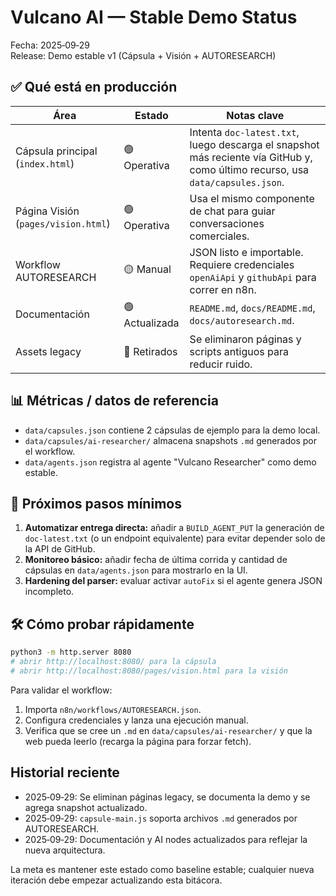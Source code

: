 # Vulcano AI — Stable Demo Status

Fecha: 2025‑09‑29  
Release: Demo estable v1 (Cápsula + Visión + AUTORESEARCH)

## ✅ Qué está en producción

| Área | Estado | Notas clave |
| --- | --- | --- |
| Cápsula principal (`index.html`) | 🟢 Operativa | Intenta `doc-latest.txt`, luego descarga el snapshot más reciente vía GitHub y, como último recurso, usa `data/capsules.json`. |
| Página Visión (`pages/vision.html`) | 🟢 Operativa | Usa el mismo componente de chat para guiar conversaciones comerciales. |
| Workflow AUTORESEARCH | 🟡 Manual | JSON listo e importable. Requiere credenciales `openAiApi` y `githubApi` para correr en n8n. |
| Documentación | 🟢 Actualizada | `README.md`, `docs/README.md`, `docs/autoresearch.md`. |
| Assets legacy | 🔴 Retirados | Se eliminaron páginas y scripts antiguos para reducir ruido. |

## 📊 Métricas / datos de referencia

- `data/capsules.json` contiene 2 cápsulas de ejemplo para la demo local.
- `data/capsules/ai-researcher/` almacena snapshots `.md` generados por el workflow.
- `data/agents.json` registra al agente "Vulcano Researcher" como demo estable.

## 🚦 Próximos pasos mínimos

1. **Automatizar entrega directa:** añadir a `BUILD_AGENT_PUT` la generación de `doc-latest.txt` (o un endpoint equivalente) para evitar depender solo de la API de GitHub.
2. **Monitoreo básico:** añadir fecha de última corrida y cantidad de cápsulas en `data/agents.json` para mostrarlo en la UI.
3. **Hardening del parser:** evaluar activar `autoFix` si el agente genera JSON incompleto.

## 🛠 Cómo probar rápidamente

```bash
python3 -m http.server 8080
# abrir http://localhost:8080/ para la cápsula
# abrir http://localhost:8080/pages/vision.html para la visión
```

Para validar el workflow:
1. Importa `n8n/workflows/AUTORESEARCH.json`.
2. Configura credenciales y lanza una ejecución manual.
3. Verifica que se cree un `.md` en `data/capsules/ai-researcher/` y que la web pueda leerlo (recarga la página para forzar fetch).

## Historial reciente

- 2025‑09‑29: Se eliminan páginas legacy, se documenta la demo y se agrega snapshot actualizado.
- 2025‑09‑29: `capsule-main.js` soporta archivos `.md` generados por AUTORESEARCH.
- 2025‑09‑29: Documentación y AI nodes actualizados para reflejar la nueva arquitectura.

La meta es mantener este estado como baseline estable; cualquier nueva iteración debe empezar actualizando esta bitácora.
